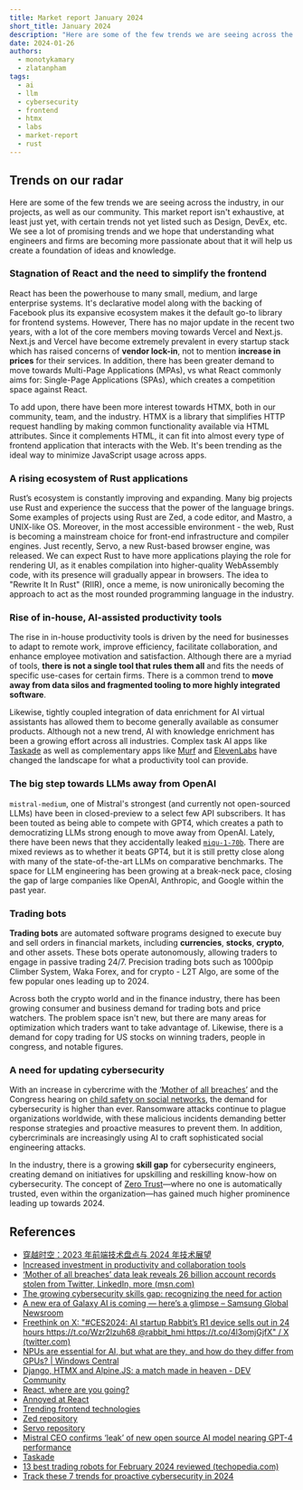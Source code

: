 ```yaml
---
title: Market report January 2024
short_title: January 2024
description: "Here are some of the few trends we are seeing across the industry, in our projects, as well as our community. This market report isn't exhaustive, at least just yet, with certain trends not yet listed such as Blockchain, data management, DevEx, etc. We see a lot of promising trends and we hope that understanding what engineers and firms are becoming more passionate about that it will help us create a foundation of ideas and knowledge."
date: 2024-01-26
authors:
  - monotykamary
  - zlatanpham
tags:
  - ai
  - llm
  - cybersecurity
  - frontend
  - htmx
  - labs
  - market-report
  - rust
---
```


## Trends on our radar

Here are some of the few trends we are seeing across the industry, in our projects, as well as our community. This market report isn't exhaustive, at least just yet, with certain trends not yet listed such as Design, DevEx, etc. We see a lot of promising trends and we hope that understanding what engineers and firms are becoming more passionate about that it will help us create a foundation of ideas and knowledge.

### Stagnation of React and the need to simplify the frontend

React has been the powerhouse to many small, medium, and large enterprise systems. It's declarative model along with the backing of Facebook plus its expansive ecosystem makes it the default go-to library for frontend systems. However, There has no major update in the recent two years, with a lot of the core members moving towards Vercel and Next.js. Next.js and Vercel have become extremely prevalent in every startup stack which has raised concerns of **vendor lock-in**, not to mention **increase in prices** for their services. In addition, there has been greater demand to move towards Multi-Page Applications (MPAs), vs what React commonly aims for: Single-Page Applications (SPAs), which creates a competition space against React.

To add upon, there have been more interest towards HTMX, both in our community, team, and the industry. HTMX is a library that simplifies HTTP request handling by making common functionality available via HTML attributes. Since it complements HTML, it can fit into almost every type of frontend application that interacts with the Web. It's been trending as the ideal way to minimize JavaScript usage across apps.

### A rising ecosystem of Rust applications

Rust’s ecosystem is constantly improving and expanding. Many big projects use Rust and experience the success that the power of the language brings. Some examples of projects using Rust are Zed, a code editor, and Mastro, a UNIX-like OS. Moreover, in the most accessible environment - the web, Rust is becoming a mainstream choice for front-end infrastructure and compiler engines. Just recently, Servo, a new Rust-based browser engine, was released. We can expect Rust to have more applications playing the role for rendering UI, as it enables compilation into higher-quality WebAssembly code, with its presence will gradually appear in browsers. The idea to "Rewrite It In Rust" (RIIR), once a meme, is now unironically becoming the approach to act as the most rounded programming language in the industry.

### Rise of in-house, AI-assisted productivity tools

The rise in in-house productivity tools is driven by the need for businesses to adapt to remote work, improve efficiency, facilitate collaboration, and enhance employee motivation and satisfaction. Although there are a myriad of tools, **there is not a single tool that rules them all** and fits the needs of specific use-cases for certain firms. There is a common trend to **move away from data silos and fragmented tooling to more highly integrated software**.

Likewise, tightly coupled integration of data enrichment for AI virtual assistants has allowed them to become generally available as consumer products. Although not a new trend, AI with knowledge enrichment has been a growing effort across all industries. Complex task AI apps like [Taskade](https://www.taskade.com/) as well as complementary apps like [Murf](https://murf.ai/) and [ElevenLabs](https://elevenlabs.io/) have changed the landscape for what a productivity tool can provide.

### The big step towards LLMs away from OpenAI

`mistral-medium`, one of Mistral's strongest (and currently not open-sourced LLMs) have been in closed-preview to a select few API subscribers. It has been touted as being able to compete with GPT4, which creates a path to democratizing LLMs strong enough to move away from OpenAI. Lately, there have been news that they accidentally leaked [`miqu-1-70b`](https://anakin.ai/blog/miqu-1-70b/). There are mixed reviews as to whether it beats GPT4, but it is still pretty close along with many of the state-of-the-art LLMs on comparative benchmarks. The space for LLM engineering has been growing at a break-neck pace, closing the gap of large companies like OpenAI, Anthropic, and Google within the past year.

### Trading bots

**Trading bots** are automated software programs designed to execute buy and sell orders in financial markets, including **currencies**, **stocks**, **crypto**, and other assets. These bots operate autonomously, allowing traders to engage in passive trading 24/7. Precision trading bots such as 1000pip Climber System, Waka Forex, and for crypto - L2T Algo, are some of the few popular ones leading up to 2024.

Across both the crypto world and in the finance industry, there has been growing consumer and business demand for trading bots and price watchers. The problem space isn't new, but there are many areas for optimization which traders want to take advantage of. Likewise, there is a demand for copy trading for US stocks on winning traders, people in congress, and notable figures.

### A need for updating cybersecurity

With an increase in cybercrime with the [‘Mother of all breaches’](https://www.msn.com/en-us/money/other/mother-of-all-breaches-data-leak-reveals-26-billion-account-records-stolen-from-twitter-linkedin-more/ar-BB1h8uz2) and the Congress hearing on [child safety on social networks](https://www.msn.com/en-us/news/technology/tiktok-snap-x-and-meta-ceos-grilled-at-tense-senate-hearing-on-social-media-and-kids/ar-BB1hxlbh), the demand for cybersecurity is higher than ever. Ransomware attacks continue to plague organizations worldwide, with these malicious incidents demanding better response strategies and proactive measures to prevent them. In addition, cybercriminals are increasingly using AI to craft sophisticated social engineering attacks.

In the industry, there is a growing **skill gap** for cybersecurity engineers, creating demand on initiatives for upskilling and reskilling know-how on cybersecurity. The concept of [Zero Trust](https://www.isaca.org/resources/news-and-trends/industry-news/2023/track-these-7-trends-for-proactive-cybersecurity-in-2024)—where no one is automatically trusted, even within the organization—has gained much higher prominence leading up towards 2024.

## References

- [穿越时空：2023 年前端技术盘点与 2024 年技术展望](https://mp.weixin.qq.com/s/LiygBJqMN8U_vSpAjxMibQ)
- [Increased investment in productivity and collaboration tools](https://discord.com/channels/462663954813157376/788084358991970337/1200049567765368882)
- [‘Mother of all breaches’ data leak reveals 26 billion account records stolen from Twitter, LinkedIn, more (msn.com)](https://www.msn.com/en-us/money/other/mother-of-all-breaches-data-leak-reveals-26-billion-account-records-stolen-from-twitter-linkedin-more/ar-BB1h8uz2)
- [The growing cybersecurity skills gap: recognizing the need for action](https://www.linkedin.com/pulse/growing-cybersecurity-skills-gap-recognizing-need-action-khatri)
- [A new era of Galaxy AI is coming — here’s a glimpse – Samsung Global Newsroom](https://news.samsung.com/global/a-new-era-of-galaxy-ai-is-coming-heres-a-glimpse)
- [Freethink on X: "#CES2024: AI startup Rabbit’s R1 device sells out in 24 hours https://t.co/Wzr2lzuh68 @rabbit_hmi https://t.co/4l3omjGjfX" / X (twitter.com)](https://twitter.com/freethinkmedia/status/1745560844824396135)
- [NPUs are essential for AI, but what are they, and how do they differ from GPUs? | Windows Central](https://www.windowscentral.com/hardware/what-is-npu-vs-gpu)
- [Django, HTMX and Alpine.JS: a match made in heaven - DEV Community](https://dev.to/nicholas_moen/what-i-learned-while-using-django-with-htmx-and-alpine-js-24jg)
- [React, where are you going?](https://dev.to/matfrana/react-where-are-you-going-5284)
- [Annoyed at React](https://blog.cassidoo.co/post/annoyed-at-react/)
- [Trending frontend technologies](https://virtuslab.com/blog/trending-frontend-technologies/)
- [Zed repository](https://github.com/zed-industries/zed)
- [Servo repository](https://github.com/servo/servo)
- [Mistral CEO confirms ‘leak’ of new open source AI model nearing GPT-4 performance](https://venturebeat.com/ai/mistral-ceo-confirms-leak-of-new-open-source-ai-model-nearing-gpt-4-performance)
- [Taskade](https://www.taskade.com/)
- [13 best trading robots for February 2024 reviewed (techopedia.com)](https://www.techopedia.com/investing/best-trading-robots)
- [Track these 7 trends for proactive cybersecurity in 2024](https://www.isaca.org/resources/news-and-trends/industry-news/2023/track-these-7-trends-for-proactive-cybersecurity-in-2024)
